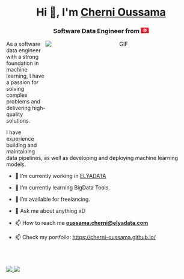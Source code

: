 <h1 align="center">Hi 👋, I'm <a href="https://100rabhcsmc.github.io/Me.io/" target="blank">
Cherni Oussama</a></h1>
<h3 align="center"> Software Data Engineer from <img src='TN@2x.png' width='21' height='15'> </h3>

<a target="_blank" align="center">
  <img align="right" top="500" height="300" width="400" alt="GIF" src="https://media.giphy.com/media/SWoSkN6DxTszqIKEqv/giphy.gif">
</a>

As a software data engineer with a strong foundation in machine learning, I have a passion for solving complex problems and delivering high-quality solutions. 

I have experience building and maintaining data pipelines, as well as developing and deploying machine learning models.


- 🔭 I’m currently working in <a href="https://www.elyadata.com/" target="blank">ELYADATA</a>

- 🌱 I’m currently learning BigData Tools.

- 🤝 I’m available for freelancing.

- 💬 Ask me about anything xD

- 📫 How to reach me **oussama.cherni@elyadata.com**

- 📫 Check my portfolio: https://cherni-oussama.github.io/

</br>

<br/>
<p align="left">
  <a href="https://abhigyantrips.dev/">
  <img width="49.5%" src="https://github-readme-stats.vercel.app/api?username=cherni-oussama&show_icons=true&theme=transparent" />
  <img width="49.5%" src="https://streak-stats.demolab.com/?user=cherni-oussama&theme=tokyonight" />
  </a>
</p>
<br>
